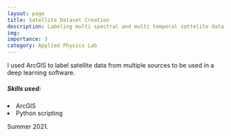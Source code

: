 ```yaml
---
layout: page
title: Satellite Dataset Creation
description: Labeling multi spectral and multi temporal sattelite data for deep learning in ArcGIS.
img:
importance: 3
category: Applied Physics Lab
---
```


I used ArcGIS to label satellite data from multiple sources to be used in a deep learning software.

<h5 id="skills-used-">Skills used:</h5>
<li>ArcGIS</li>
<li>Python scripting</li>



Summer 2021. 
